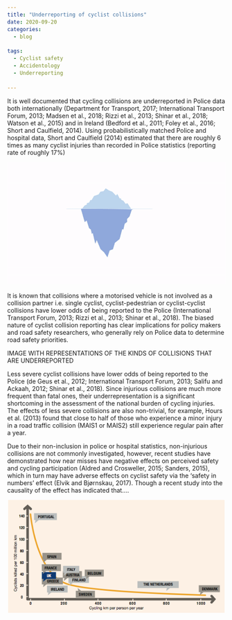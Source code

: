 ```yaml
---
title: "Underreporting of cyclist collisions"
date: 2020-09-20
categories:
  - blog

tags:
  - Cyclist safety
  - Accidentology
  - Underreporting

---
```



It is well documented that cycling collisions are underreported in Police data both internationally (Department for Transport, 2017; International Transport Forum, 2013; Madsen et al., 2018; Rizzi et al., 2013; Shinar et al., 2018; Watson et al., 2015) and in Ireland (Bedford et al., 2011; Foley et al., 2016; Short and Caulfield, 2014). Using probabilistically matched Police and hospital data, Short and Caulfield (2014) estimated that there are roughly 6 times as many cyclist injuries than recorded in Police statistics (reporting rate of roughly 17%)

<p align="center">
  <img src="/assets/images/underreporting.gif" width="700">
</p>

It is known that collisions where a motorised vehicle is not involved as a collision partner i.e. single cyclist, cyclist-pedestrian or cyclist-cyclist collisions have lower odds of being reported to the Police (International Transport Forum, 2013; Rizzi et al., 2013; Shinar et al., 2018). The biased nature of cyclist collision reporting has clear implications for policy makers and road safety researchers, who generally rely on Police data to determine road safety priorities.

IMAGE WITH REPRESENTATIONS OF THE KINDS OF COLLISIONS THAT ARE UNDERREPORTED

Less severe cyclist collisions have lower odds of being reported to the Police (de Geus et al., 2012; International Transport Forum, 2013; Salifu and Ackaah, 2012; Shinar et al., 2018). Since injurious collisions are much more frequent than fatal ones, their underrepresentation is a significant shortcoming in the assessment of the national burden of cycling injuries. The effects of less severe collisions are also non-trivial, for example, Hours et al. (2013) found that close to half of those who experience a minor injury in a road traffic collision (MAIS1 or MAIS2) still experience regular pain after a year. 

Due to their non-inclusion in police or hospital statistics, non-injurious collisions are not commonly investigated, however, recent studies have demonstrated how near misses have negative effects on perceived safety and cycling participation (Aldred and Crosweller, 2015; Sanders, 2015), which in turn may have adverse effects on cyclist safety via the ‘safety in numbers’ effect (Elvik and Bjørnskau, 2017). Though a recent study into the causality of the effect has indicated that…. 

<p align="center">
  <img src="/assets/images/safetyinnumbers.png" width="500">
</p>


